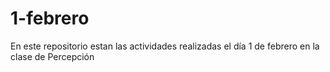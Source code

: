 # 1-febrero
En este repositorio estan las actividades realizadas el día 1 de febrero en la clase de Percepción
